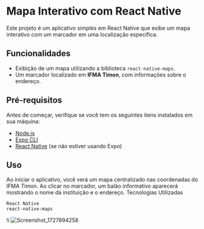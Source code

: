 # Mapa Interativo com React Native

Este projeto é um aplicativo simples em React Native que exibe um mapa interativo com um marcador em uma localização específica.

## Funcionalidades

- Exibição de um mapa utilizando a biblioteca `react-native-maps`.
- Um marcador localizado em **IFMA Timon**, com informações sobre o endereço.

## Pré-requisitos

Antes de começar, verifique se você tem os seguintes itens instalados em sua máquina:

- [Node.js](https://nodejs.org/)
- [Expo CLI](https://docs.expo.dev/get-started/installation/)
- [React Native](https://reactnative.dev/docs/environment-setup) (se não estiver usando Expo)


## Uso

Ao iniciar o aplicativo, você verá um mapa centralizado nas coordenadas do IFMA Timon. Ao clicar no marcador, um balão informativo aparecerá mostrando o nome da instituição e o endereço.
Tecnologias Utilizadas

    React Native
    react-native-maps

!i
                                ![Screenshot_1727894258](https://github.com/user-attachments/assets/97866e9e-c4b0-43f9-a842-d85b94f0a585)
